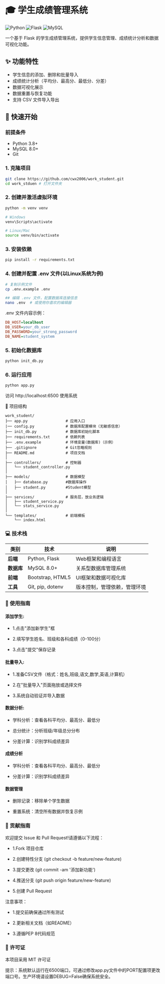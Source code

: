 # 🎓 学生成绩管理系统

![Python](https://img.shields.io/badge/Python-3.8+-blue.svg)
![Flask](https://img.shields.io/badge/Flask-2.0+-green.svg)
![MySQL](https://img.shields.io/badge/MySQL-8.0-orange.svg)

一个基于 Flask 的学生成绩管理系统，提供学生信息管理、成绩统计分析和数据可视化功能。

## ✨ 功能特性

- 学生信息的添加、删除和批量导入
- 成绩统计分析（平均分、最高分、最低分、分差）
- 数据可视化展示
- 数据重置与恢复功能
- 支持 CSV 文件导入导出

## 🚀 快速开始

### 前提条件

- Python 3.8+
- MySQL 8.0+
- Git

### 1. 克隆项目

```bash
git clone https://github.com/cwx2006/work_student.git
cd work_stduen # 打开文件夹
```

### 2. 创建并激活虚拟环境
```bash
python -m venv venv

# Windows
venv\Scripts\activate

# Linux/Mac
source venv/bin/activate
```
### 3. 安装依赖
```bash
pip install -r requirements.txt
```
### 4. 创建并配置 .env 文件(以Linux系统为例)
```bash
# 复制示例文件
cp .env.example .env

## 编辑 .env 文件，配置数据库连接信息
nano .env  # 或使用你喜欢的编辑器
```
  .env 文件内容示例：

```ini
DB_HOST=localhost
DB_USER=your_db_user
DB_PASSWORD=your_strong_password
DB_NAME=student_system
```
### 5. 初始化数据库
```bash
python init_db.py
```
### 6. 运行应用
```bash
python app.py
```
访问 http://localhost:6500 使用系统

🔧 项目结构
```
work_student/
├── app.py                 # 应用入口
|── config.py              # 数据库配置模块（无敏感信息）
├── init_db.py             # 数据库初始化脚本
├── requirements.txt       # 依赖列表
├── .env.example           # 环境变量(数据库)（示例）
├── .gitignore             # Git忽略规则
├── README.md              # 项目文档
│
├── controllers/           # 控制器
│   └── student_controller.py
│
├── models/                # 数据模型
│   ├── database.py        #数据库操作
│   ├── student.py         #Student模型
│
├── services/              # 服务层，放业务逻辑
│   ├── student_service.py
│   └── stats_service.py
│
└── templates/             # 前端模板
    └── index.html
```
### 💻 技术栈

| 类别       | 技术               | 说明                     |
|----------|--------------------|--------------------------|
| **后端**   | Python, Flask      | Web框架和编程语言        |
| **数据库** | MySQL 8.0+         | 关系型数据库管理系统     |
| **前端**   | Bootstrap, HTML5   | UI框架和数据可视化库    |
| **工具**   | Git, pip, dotenv   | 版本控制，管理依赖，管理环境  |

### 📝 使用指南

#### 添加学生:

- 1.点击"添加新学生"框

- 2.填写学生姓名、班级和各科成绩（0-100分）

- 3.点击"提交"保存记录

#### 批量导入:

- 1.准备CSV文件（格式：姓名,班级,语文,数学,英语,计算机）

- 2.在"批量导入"页面拖放或选择文件

- 3.系统自动验证并导入数据

#### 数据分析:

- 学科分析：查看各科平均分、最高分、最低分

- 总分统计：分析班级/年级总分分布

- 分差计算：识别学科成绩差异

#### 成绩分析

- 学科分析：查看各科平均分、最高分、最低分

- 分差计算：识别学科成绩差异

#### 数据管理

- 删除记录：移除单个学生数据

- 重置系统：清空所有数据并恢复示例

### 🤝 贡献指南
欢迎提交 Issue 和 Pull Request!请遵循以下流程：

- 1.Fork 项目仓库

- 2.创建特性分支 (git checkout -b feature/new-feature)

- 3.提交更改 (git commit -am '添加新功能')

- 4.推送分支 (git push origin feature/new-feature)

- 5.创建 Pull Request

注意事项：

- 1.提交前确保通过所有测试

- 2.更新相关文档（如README）

- 3.遵循PEP 8代码规范

### 📄 许可证
本项目采用 MIT 许可证

提示：系统默认运行在6500端口，可通过修改app.py文件中的PORT配置项更改端口号。生产环境请设置DEBUG=False确保系统安全。
